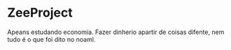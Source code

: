 # ZeeProject
Apeans estudando economia. Fazer dinherio apartir de coisas difente, nem tudo é o que foi dito no noaml.
